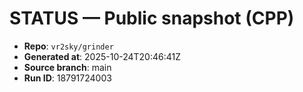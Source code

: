 # STATUS — Public snapshot (CPP)

- **Repo**: `vr2sky/grinder`
- **Generated at**: 2025-10-24T20:46:41Z
- **Source branch**: main
- **Run ID**: 18791724003

